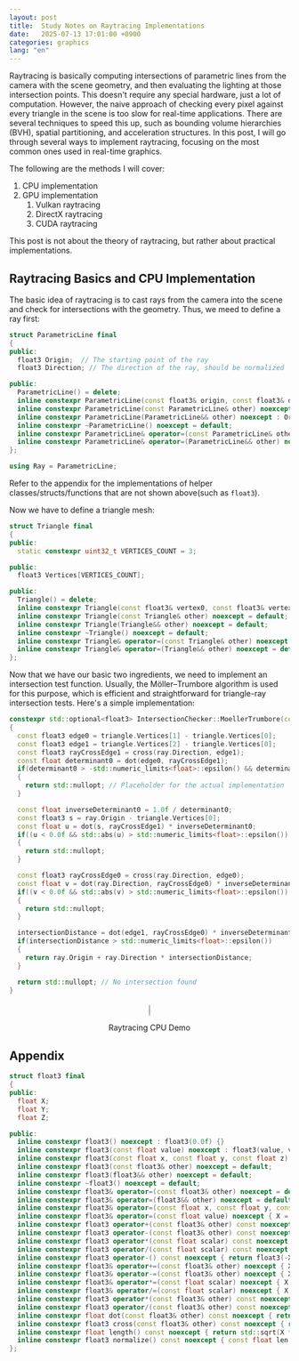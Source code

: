 ```yaml
---
layout: post
title:  Study Notes on Raytracing Implementations
date:   2025-07-13 17:01:00 +0900
categories: graphics
lang: "en"
---
```


Raytracing is basically computing intersections of parametric lines from the camera with the scene geometry, and then evaluating the lighting at those intersection points. This doesn't require any special hardware, just a lot of computation. However, the naive approach of checking every pixel against every triangle in the scene is too slow for real-time applications. There are several techniques to speed this up, such as bounding volume hierarchies (BVH), spatial partitioning, and acceleration structures. In this post, I will go through several ways to implement raytracing, focusing on the most common ones used in real-time graphics.

The following are the methods I will cover:

1. CPU implementation
2. GPU implementation
   1. Vulkan raytracing
   2. DirectX raytracing
   3. CUDA raytracing

This post is not about the theory of raytracing, but rather about practical implementations.

## Raytracing Basics and CPU Implementation

The basic idea of raytracing is to cast rays from the camera into the scene and check for intersections with the geometry. Thus, we meed to define a ray first:

```cpp
struct ParametricLine final
{
public:
  float3 Origin;  // The starting point of the ray
  float3 Direction; // The direction of the ray, should be normalized

public:
  ParametricLine() = delete;
  inline constexpr ParametricLine(const float3& origin, const float3& direction) noexcept : Origin(origin), Direction(direction.normalize()) {}
  inline constexpr ParametricLine(const ParametricLine& other) noexcept : Origin(other.Origin), Direction(other.Direction) {}
  inline constexpr ParametricLine(ParametricLine&& other) noexcept : Origin(std::move(other.Origin)), Direction(std::move(other.Direction)) {}
  inline constexpr ~ParametricLine() noexcept = default;
  inline constexpr ParametricLine& operator=(const ParametricLine& other) noexcept { if (this != &other) { Origin = other.Origin; Direction = other.Direction; } return *this; }
  inline constexpr ParametricLine& operator=(ParametricLine&& other) noexcept { if (this != &other) { Origin = std::move(other.Origin); Direction = std::move(other.Direction); } return *this; }
};

using Ray = ParametricLine;
```

Refer to the appendix for the implementations of helper classes/structs/functions that are not shown above(such as `float3`).

Now we have to define a triangle mesh:

```cpp
struct Triangle final
{
public:
  static constexpr uint32_t VERTICES_COUNT = 3;

public:
  float3 Vertices[VERTICES_COUNT];

public:
  Triangle() = delete;
  inline constexpr Triangle(const float3& vertex0, const float3& vertex1, const float3& vertex2) noexcept: Vertices{vertex0, vertex1, vertex2} {}
  inline constexpr Triangle(const Triangle& other) noexcept = default;
  inline constexpr Triangle(Triangle&& other) noexcept = default;
  inline constexpr ~Triangle() noexcept = default;
  inline constexpr Triangle& operator=(const Triangle& other) noexcept = default;
  inline constexpr Triangle& operator=(Triangle&& other) noexcept = default;
};
```

Now that we have our basic two ingredients, we need to implement an intersection test function. Usually, the Möller–Trumbore algorithm is used for this purpose, which is efficient and straightforward for triangle-ray intersection tests. Here's a simple implementation:

```cpp
constexpr std::optional<float3> IntersectionChecker::MoellerTrumbore(const ParametricLine& ray, const Triangle& triangle, float& intersectionDistance)
{
  const float3 edge0 = triangle.Vertices[1] - triangle.Vertices[0];
  const float3 edge1 = triangle.Vertices[2] - triangle.Vertices[0];
  const float3 rayCrossEdge1 = cross(ray.Direction, edge1);
  const float determinant0 = dot(edge0, rayCrossEdge1);
  if(determinant0 > -std::numeric_limits<float>::epsilon() && determinant0 < std::numeric_limits<float>::epsilon())
  {
    return std::nullopt; // Placeholder for the actual implementation
  }

  const float inverseDeterminant0 = 1.0f / determinant0;
  const float3 s = ray.Origin - triangle.Vertices[0];
  const float u = dot(s, rayCrossEdge1) * inverseDeterminant0;
  if((u < 0.0f && std::abs(u) > std::numeric_limits<float>::epsilon()) || (u > 1.0f && std::abs(u - 1.0f) > std::numeric_limits<float>::epsilon()))
  {
    return std::nullopt;
  }

  const float3 rayCrossEdge0 = cross(ray.Direction, edge0);
  const float v = dot(ray.Direction, rayCrossEdge0) * inverseDeterminant0;
  if((v < 0.0f && std::abs(v) > std::numeric_limits<float>::epsilon()) || (u + v > 1.0f && std::abs(u + v - 1.0f) > std::numeric_limits<float>::epsilon()))
  {
    return std::nullopt;
  }

  intersectionDistance = dot(edge1, rayCrossEdge0) * inverseDeterminant0;
  if(intersectionDistance > std::numeric_limits<float>::epsilon())
  {
    return ray.Origin + ray.Direction * intersectionDistance;
  }

  return std::nullopt; // No intersection found
}
```

<div id="raytracing-cpu-demo" style="text-align: center; margin: 20px 0;">
  <canvas id="wasm-canvas" width="320" height="240" style="border:1px solid #aaa;"></canvas>
  <p>Raytracing CPU Demo</p>
</div>
<script src="{{ '/assets/codes/raytracing/main.js' | relative_url }}"></script>
<script>
  const Module = {
    onRuntimeInitialized() {
      const canvas = document.getElementById("wasm-canvas");
      const ctx = canvas.getContext("2d");
      const width = 320, height = 240, channels = 4;
      const imageData = ctx.createImageData(width, height);
      Module._set_resolution(width, height);
      const bufPtr = Module._get_display_buffer();
      const render = Module.cwrap("render_frame", null, ["number"]);

      let frame = 0;
      function loop() {
        render(frame++);
        const buffer = new Uint8Array(Module.HEAPU8.buffer, bufPtr, width * height * channels);
        imageData.data.set(buffer);
        ctx.putImageData(imageData, 0, 0);
        requestAnimationFrame(loop);
      }
      loop();
    }
  };
</script>


## Appendix

```cpp
struct float3 final
{
public:
  float X;
  float Y;
  float Z;

public:
  inline constexpr float3() noexcept : float3(0.0f) {}
  inline constexpr float3(const float value) noexcept : float3(value, value, value) {}
  inline constexpr float3(const float x, const float y, const float z) noexcept : X(x), Y(y), Z(z) {}
  inline constexpr float3(const float3& other) noexcept = default;
  inline constexpr float3(float3&& other) noexcept = default;
  inline constexpr ~float3() noexcept = default;
  inline constexpr float3& operator=(const float3& other) noexcept = default;
  inline constexpr float3& operator=(float3&& other) noexcept = default;
  inline constexpr float3& operator=(const float x, const float y, const float z) noexcept { X = x; Y = y; Z = z; return *this; }
  inline constexpr float3& operator=(const float value) noexcept { X = value; Y = value; Z = value; return *this; }
  inline constexpr float3 operator+(const float3& other) const noexcept { return float3(X + other.X, Y + other.Y, Z + other.Z); }
  inline constexpr float3 operator-(const float3& other) const noexcept { return float3(X - other.X, Y - other.Y, Z - other.Z); }
  inline constexpr float3 operator*(const float scalar) const noexcept { return float3(X * scalar, Y * scalar, Z * scalar); }
  inline constexpr float3 operator/(const float scalar) const noexcept { return float3(X / scalar, Y / scalar, Z / scalar); }
  inline constexpr float3 operator-() const noexcept { return float3(-X, -Y, -Z); }
  inline constexpr float3& operator+=(const float3& other) noexcept { X += other.X; Y += other.Y; Z += other.Z; return *this; }
  inline constexpr float3& operator-=(const float3& other) noexcept { X -= other.X; Y -= other.Y; Z -= other.Z; return *this; }
  inline constexpr float3& operator*=(const float scalar) noexcept { X *= scalar; Y *= scalar; Z *= scalar; return *this; }
  inline constexpr float3& operator/=(const float scalar) noexcept { X /= scalar; Y /= scalar; Z /= scalar; return *this; }
  inline constexpr float3 operator*(const float3& other) const noexcept { return float3(X * other.X, Y * other.Y, Z * other.Z); }
  inline constexpr float3 operator/(const float3& other) const noexcept { return float3(X / other.X, Y / other.Y, Z / other.Z); }
  inline constexpr float dot(const float3& other) const noexcept { return X * other.X + Y * other.Y + Z * other.Z; }
  inline constexpr float3 cross(const float3& other) const noexcept { return float3( Y * other.Z - Z * other.Y, Z * other.X - X * other.Z, X * other.Y - Y * other.X); }
  inline constexpr float length() const noexcept { return std::sqrt(X * X + Y * Y + Z * Z); }
  inline constexpr float3 normalize() const noexcept { const float len = length(); return float3(X / len, Y / len, Z / len); }
};
```
